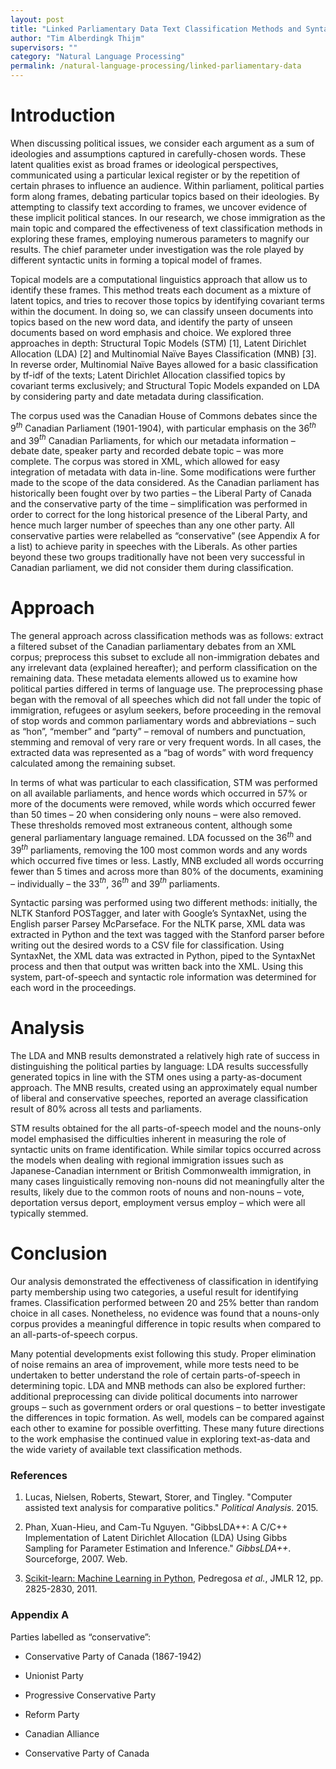 ```yaml
---
layout: post
title: "Linked Parliamentary Data Text Classification Methods and Syntactic Parsing"
author: "Tim Alberdingk Thijm"
supervisors: ""
category: "Natural Language Processing"
permalink: /natural-language-processing/linked-parliamentary-data
---
```


Introduction
===

When discussing political issues, we consider each argument as a sum of
ideologies and assumptions captured in carefully-chosen words. These
latent qualities exist as broad frames or ideological perspectives,
communicated using a particular lexical register or by the repetition of
certain phrases to influence an audience. Within parliament, political
parties form along frames, debating particular topics based on their
ideologies. By attempting to classify text according to frames, we
uncover evidence of these implicit political stances. In our research,
we chose immigration as the main topic and compared the effectiveness of
text classification methods in exploring these frames, employing
numerous parameters to magnify our results. The chief parameter under
investigation was the role played by different syntactic units in
forming a topical model of frames.

Topical models are a computational linguistics approach that allow us to
identify these frames. This method treats each document as a mixture of
latent topics, and tries to recover those topics by identifying
covariant terms within the document. In doing so, we can classify unseen
documents into topics based on the new word data, and identify the party
of unseen documents based on word emphasis and choice. We explored three
approaches in depth: Structural Topic Models (STM) \[1\], Latent
Dirichlet Allocation (LDA) \[2\] and Multinomial Naïve Bayes
Classification (MNB) \[3\]. In reverse order, Multinomial Naïve Bayes
allowed for a basic classification by tf-idf of the texts; Latent
Dirichlet Allocation classified topics by covariant terms exclusively;
and Structural Topic Models expanded on LDA by considering party and
date metadata during classification.

The corpus used was the Canadian House of Commons debates since the
9$^{th}$ Canadian Parliament (1901-1904), with particular emphasis on the
36$^{th}$ and 39$^{th}$ Canadian Parliaments, for which our metadata
information – debate date, speaker party and recorded debate topic – was
more complete. The corpus was stored in XML, which allowed for easy
integration of metadata with data in-line. Some modifications were
further made to the scope of the data considered. As the Canadian
parliament has historically been fought over by two parties – the
Liberal Party of Canada and the conservative party of the time –
simplification was performed in order to correct for the long historical
presence of the Liberal Party, and hence much larger number of speeches
than any one other party. All conservative parties were relabelled as
“conservative” (see Appendix A for a list) to achieve parity in speeches
with the Liberals. As other parties beyond these two groups
traditionally have not been very successful in Canadian parliament, we
did not consider them during classification.

Approach
===

The general approach across classification methods was as follows:
extract a filtered subset of the Canadian parliamentary debates from an
XML corpus; preprocess this subset to exclude all non-immigration
debates and any irrelevant data (explained hereafter); and perform
classification on the remaining data. These metadata elements allowed us
to examine how political parties differed in terms of language use. The
preprocessing phase began with the removal of all speeches which did not
fall under the topic of immigration, refugees or asylum seekers, before
proceeding in the removal of stop words and common parliamentary words
and abbreviations – such as “hon”, “member” and “party” – removal of
numbers and punctuation, stemming and removal of very rare or very
frequent words. In all cases, the extracted data was represented as a
“bag of words” with word frequency calculated among the remaining
subset.

In terms of what was particular to each classification, STM was
performed on all available parliaments, and hence words which occurred
in 57% or more of the documents were removed, while words which occurred
fewer than 50 times – 20 when considering only nouns – were also
removed. These thresholds removed most extraneous content, although some
general parliamentary language remained. LDA focussed on the 36$^{th}$ and
39$^{th}$ parliaments, removing the 100 most common words and any words
which occurred five times or less. Lastly, MNB excluded all words
occurring fewer than 5 times and across more than 80% of the documents,
examining – individually – the 33$^{th}$, 36$^{th}$ and 39$^{th}$ parliaments.

Syntactic parsing was performed using two different methods: initially,
the NLTK Stanford POSTagger, and later with Google’s SyntaxNet, using
the English parser Parsey McParseface. For the NLTK parse, XML data was
extracted in Python and the text was tagged with the Stanford parser
before writing out the desired words to a CSV file for classification.
Using SyntaxNet, the XML data was extracted in Python, piped to the
SyntaxNet process and then that output was written back into the XML.
Using this system, part-of-speech and syntactic role information was
determined for each word in the proceedings.

Analysis
===

The LDA and MNB results demonstrated a relatively high rate of success
in distinguishing the political parties by language: LDA results
successfully generated topics in line with the STM ones using a
party-as-document approach. The MNB results, created using an
approximately equal number of liberal and conservative speeches,
reported an average classification result of 80% across all tests and
parliaments.

STM results obtained for the all parts-of-speech model and the
nouns-only model emphasised the difficulties inherent in measuring the
role of syntactic units on frame identification. While similar topics
occurred across the models when dealing with regional immigration issues
such as Japanese-Canadian internment or British Commonwealth
immigration, in many cases linguistically removing non-nouns did not
meaningfully alter the results, likely due to the common roots of nouns
and non-nouns – vote, deportation versus deport, employment versus
employ – which were all typically stemmed.

Conclusion
===

Our analysis demonstrated the effectiveness of classification in
identifying party membership using two categories, a useful result for
identifying frames. Classification performed between 20 and 25% better
than random choice in all cases. Nonetheless, no evidence was found that
a nouns-only corpus provides a meaningful difference in topic results
when compared to an all-parts-of-speech corpus.

Many potential developments exist following this study. Proper
elimination of noise remains an area of improvement, while more tests
need to be undertaken to better understand the role of certain
parts-of-speech in determining topic. LDA and MNB methods can also be
explored further: additional preprocessing can divide political
documents into narrower groups – such as government orders or oral
questions – to better investigate the differences in topic formation. As
well, models can be compared against each other to examine for possible
overfitting. These many future directions to the work emphasise the
continued value in exploring text-as-data and the wide variety of
available text classification methods.

### References

1.  Lucas, Nielsen, Roberts, Stewart, Storer, and Tingley. "Computer
    assisted text analysis for comparative politics." *Political
    Analysis*. 2015.

2.  Phan, Xuan-Hieu, and Cam-Tu Nguyen. "GibbsLDA++: A C/C++
    Implementation of Latent Dirichlet Allocation (LDA) Using Gibbs
    Sampling for Parameter Estimation and Inference." *GibbsLDA++*.
    Sourceforge, 2007. Web.

3.  [Scikit-learn: Machine Learning in
    Python](http://jmlr.csail.mit.edu/papers/v12/pedregosa11a.html),
    Pedregosa *et al.*, JMLR 12, pp. 2825-2830, 2011.

### Appendix A

Parties labelled as “conservative”:

* Conservative Party of Canada (1867-1942)

* Unionist Party

* Progressive Conservative Party

* Reform Party

* Canadian Alliance

* Conservative Party of Canada
